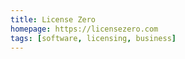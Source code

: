 ```yaml
---
title: License Zero
homepage: https://licensezero.com
tags: [software, licensing, business]
---
```

